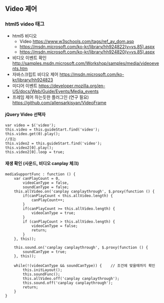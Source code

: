 ## Video 제어

### html5 video 태그
* html5 비디오
    * Video https://www.w3schools.com/tags/ref_av_dom.asp
    * https://msdn.microsoft.com/ko-kr/library/hh924822(v=vs.85).aspx
    * https://msdn.microsoft.com/ko-kr/library/hh924820(v=vs.85).aspx
* 비디오 이벤트 확인 http://samples.msdn.microsoft.com/Workshop/samples/media/videoevents.htm
* 자바스크립트 비디오 제어  https://msdn.microsoft.com/ko-kr/library/hh924823
* 미디어 이벤트 https://developer.mozilla.org/en-US/docs/Web/Guide/Events/Media_events
* 프레임 제어 하는듯한 플러그인 (연구 필요) https://github.com/allensarkisyan/VideoFrame

####  jQuery Video 선택자
```
var video = $('video');
this.video = this.guideStart.find('video');
this.video.get(0).play();
//또는
this.video2 = this.guideStart.find('video');
this.video2[0].play();
this.video2[0].loop = true;
```

#### 재생 확인 (사운드, 비디오 canplay 체크)
```
mediaSupportFunc : function () {
    var canPlayCount = 0,
        videoCanType = false,
        soundCanType = false;
    this.allVideo.on('canplay canplaythrough', $.proxy(function () {
        if(canPlayCount < this.allVideo.length) {
            canPlayCount++;
        }
        if(canPlayCount >= this.allVideo.length) {
            videoCanType = true;
        }
        if (canPlayCount > this.allVideo.length) {
            videoCanType = false;
            return;
        }
    }, this));

    this.sound.on('canplay canplaythrough', $.proxy(function () {
        soundCanType = true;
    }, this));

    while(!(videoCanType && soundCanType)) {	// 조건에 맞을때까지 확인
        this.initLayout();
        this.soundFunc();
        this.allVideo.off('canplay canplaythrough');
        this.sound.off('canplay canplaythrough');
        return;
    }
}
```